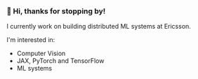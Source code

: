 ### 👋 Hi, thanks for stopping by!

I currently work on building distributed ML systems at Ericsson. 

I'm interested in:

* Computer Vision
* JAX, PyTorch and TensorFlow
* ML systems
